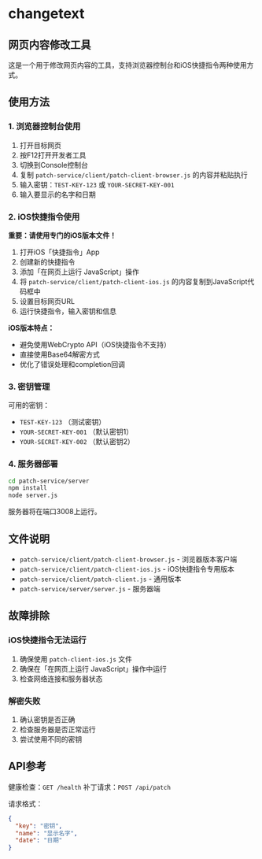# changetext

## 网页内容修改工具

这是一个用于修改网页内容的工具，支持浏览器控制台和iOS快捷指令两种使用方式。

## 使用方法

### 1. 浏览器控制台使用

1. 打开目标网页
2. 按F12打开开发者工具
3. 切换到Console控制台
4. 复制 `patch-service/client/patch-client-browser.js` 的内容并粘贴执行
5. 输入密钥：`TEST-KEY-123` 或 `YOUR-SECRET-KEY-001`
6. 输入要显示的名字和日期

### 2. iOS快捷指令使用

**重要：请使用专门的iOS版本文件！**

1. 打开iOS「快捷指令」App
2. 创建新的快捷指令
3. 添加「在网页上运行 JavaScript」操作
4. 将 `patch-service/client/patch-client-ios.js` 的内容复制到JavaScript代码框中
5. 设置目标网页URL
6. 运行快捷指令，输入密钥和信息

**iOS版本特点：**
- 避免使用WebCrypto API（iOS快捷指令不支持）
- 直接使用Base64解密方式
- 优化了错误处理和completion回调

### 3. 密钥管理

可用的密钥：
- `TEST-KEY-123` （测试密钥）
- `YOUR-SECRET-KEY-001` （默认密钥1）
- `YOUR-SECRET-KEY-002` （默认密钥2）

### 4. 服务器部署

```bash
cd patch-service/server
npm install
node server.js
```

服务器将在端口3008上运行。

## 文件说明

- `patch-service/client/patch-client-browser.js` - 浏览器版本客户端
- `patch-service/client/patch-client-ios.js` - iOS快捷指令专用版本
- `patch-service/client/patch-client.js` - 通用版本
- `patch-service/server/server.js` - 服务器端

## 故障排除

### iOS快捷指令无法运行
1. 确保使用 `patch-client-ios.js` 文件
2. 确保在「在网页上运行 JavaScript」操作中运行
3. 检查网络连接和服务器状态

### 解密失败
1. 确认密钥是否正确
2. 检查服务器是否正常运行
3. 尝试使用不同的密钥

## API参考

健康检查：`GET /health`
补丁请求：`POST /api/patch`

请求格式：
```json
{
  "key": "密钥",
  "name": "显示名字",
  "date": "日期"
}
```
